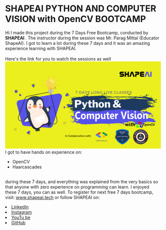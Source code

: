 # SHAPEAI PYTHON AND COMPUTER VISION with OpenCV BOOTCAMP
Hi I made this project during the 7 Days Free Bootcamp, conducted by <b> SHAPEAI
</b>.
The instructor during the session was Mr. Parag Mittal (Educator ShapeAI). I got to
learn a lot during these 7 days and it was an amazing experience learning with SHAPEAI.
<br><br>Here's the link for you to watch the sessions as well<br>
<a href="https://www.youtube.com/watch?v=vjp61Iy3cfU"> <img src="https://github.com/abhijeetraj22/ShapeAI_ComputerVision_with_OpenCV/blob/main/Extra_Files/Computer%20Vision.jpg?raw=true"> </a>
<br>I got to have hands on experience on:
- OpenCV
- Haarcascades

<br>during these 7 days, and everything was explained from the very basics so that
anyone with zero experience on programming can learn.
I enjoyed these 7 days, you can as well. To register for next free 7 days bootcamp, visit:
www.shapeai.tech
or follow SHAPEAI on:
<li><a href=
"https://in.linkedin.com/company/shapeai">LinkedIn</a>
<li><a href=
"https://www.instagram.com/shape.ai/?hl=en">Instagram</a>
<li><a
href=
"https://www.youtube.com/channel/UCTUvDLTW9meuDXWcbmISPdA">YouTu
be</a>
<li><a href=
"https://github.com/shapeai">GitHub</a>
